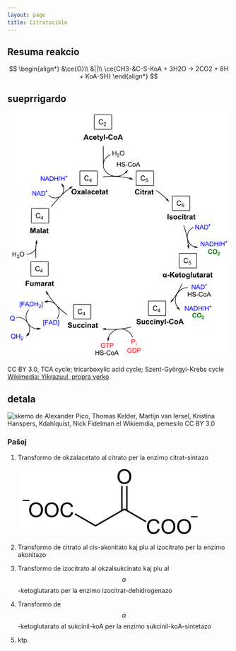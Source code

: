 ```yaml
---
layout: page
title: Citratociklo
---
```


  <!-- servi mankantajn funkciojn depende de uzata retumilo -->
  <script src="https://polyfill.io/v3/polyfill.min.js?features=es6"></script>
  <!-- subteno por matematikaj kaj kemiaj formuloj -->
  <script id="MathJax-script" async
          src="https://cdn.jsdelivr.net/npm/mathjax@3.0.1/es5/tex-mml-chtml.js">
  </script>
  
  <!-- vd. pri baza ideo de diagramoj en md-teksto: https://www.jappoker.com/blog/2018/markdown-grammar/ -->
  <script src="https://cdn.jsdelivr.net/npm/mermaid/dist/mermaid.min.js"></script>

<!-- uzeblaj TeX-komandoj en formuloj vd.
http://docs.mathjax.org/en/latest/input/tex/macros/index.html 

speciale pri mhchem: https://docs.moodle.org/311/en/Chemistry_notation_using_mhchem
-->


## Resuma reakcio

$$
\begin{align*}
&\ce{O}\\
&||\\
\ce{CH3-&C-S-KoA + 3H2O -> 2CO2 + 8H + KoA-SH}
\end{align*}
$$

<!--
$$
\begin{array}{ccl}
\ce{O} & \ce{OH} & \ce{O}\\
|| & | & ||\\
\ce{HO-C-CH2}&\ce{-CH}&\ce{-C-OH}
\end{array}
$$
-->

## sueprrigardo

![ciklo (tradukenda)](../assets/bld/TCA_cycle.svg)

CC BY 3.0, TCA cycle; tricarboxylic acid cycle; Szent-Györgyi-Krebs cycle
[Wikimedia: Yikrazuul, propra verko](https://commons.wikimedia.org/wiki/File:TCA_cycle.svg)

## detala 

![skemo](https://upload.wikimedia.org/wikipedia/commons/1/14/TCACycle_WP78.png)
de Alexander Pico, Thomas Kelder, Martijn van Iersel, Kristina Hanspers, Kdahlquist, Nick Fidelman
el Wikiemdia, pemesilo CC BY 3.0  

### Paŝoj



1. Transformo de okzalacetato al citrato per la enzimo citrat-sintazo

   ![okzalacetato](../assets/bld/Oxalacetat.svg)

2. Transformo de citrato al cis-akonitato kaj plu al izocitrato per la enzimo akonitazo

3. Transformo de izocitrato al okzalsukcinato kaj plu al $$\alpha$$-ketoglutarato per la enzimo izocitrat-dehidrogenazo

4. Transformo de $$\alpha$$-ketoglutarato al sukcinil-koA per la enzimo sukcinil-koA-sintetazo

5. ktp.